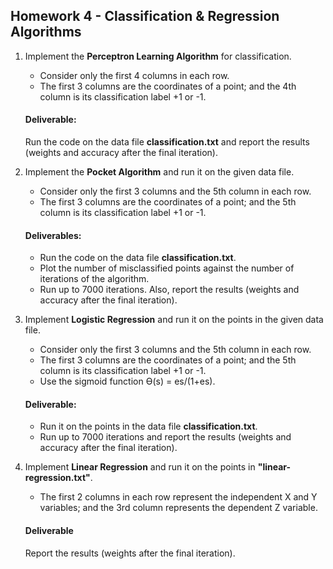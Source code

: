 ## Homework 4 - Classification & Regression Algorithms
1. Implement the **Perceptron Learning Algorithm** for classification.
   - Consider only the first 4 columns in each row. 
   - The first 3 columns are the coordinates of a point; and the 4th column is its classification label +1 or -1.
   #### Deliverable:
   Run the code on the data file **classification.txt** and report the results (weights and accuracy after the final iteration).
   
2. Implement the **Pocket Algorithm** and run it on the given data file.
   - Consider only the first 3 columns and the 5th column in each row.
   - The first 3 columns are the coordinates of a point; and the 5th column is its classification label +1 or -1.
   #### Deliverables:
   - Run the code on the data file **classification.txt**.
   - Plot the number of misclassified points against the number of iterations of the algorithm.
   - Run up to 7000 iterations. Also, report the results (weights and accuracy after the final iteration).
3. Implement **Logistic Regression** and run it on the points in the given data file.
   - Consider only the first 3 columns and the 5th column in each row.
   - The first 3 columns are the coordinates of a point; and the 5th column is its classification label +1 or -1.
   - Use the sigmoid function Ɵ(s) = es/(1+es).
   #### Deliverable:
   - Run it on the points in the data file **classification.txt**.
   - Run up to 7000 iterations and report the results (weights and accuracy after the final iteration).
4. Implement **Linear Regression** and run it on the points in **"linear-regression.txt"**.
   - The first 2 columns in each row represent the independent X and Y variables; and the 3rd column represents the dependent Z variable.
   #### Deliverable
   Report the results (weights after the final iteration).
